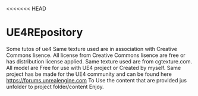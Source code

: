 <<<<<<< HEAD
# UE4REpository
Some tutos of ue4
Same texture used are in association with Creative Commons lisence.
All license from Creative Commons lisence are free or has distribution license applied.
Same texture used are from cgtexture.com.
All model are Free for use with UE4 project or Created by myself.
Same project has be made for the UE4 community and can be found here  https://forums.unrealengine.com
To Use the content that are provided jus unfolder to project folder/content
Enjoy.
